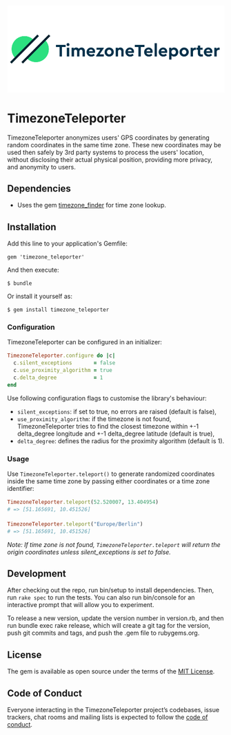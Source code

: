 ![TimezoneTeleporter](./timezone_teleporter.png)

# TimezoneTeleporter

TimezoneTeleporter anonymizes users' GPS coordinates by generating random coordinates in the same time zone. These new coordinates may be used then safely by 3rd party systems to process the users' location, without disclosing their actual physical position, providing more privacy, and anonymity to users.

## Dependencies

* Uses the gem [timezone_finder](https://github.com/gunyarakun/timezone_finder) for time zone lookup.

## Installation

Add this line to your application's Gemfile:

    gem 'timezone_teleporter'

And then execute:

    $ bundle

Or install it yourself as:

    $ gem install timezone_teleporter

### Configuration

TimezoneTeleporter can be configured in an initializer:

```ruby
TimezoneTeleporter.configure do |c|
  c.silent_exceptions       = false
  c.use_proximity_algorithm = true
  c.delta_degree            = 1
end
```

Use following configuration flags to customise the library's behaviour:

* `silent_exceptions`: if set to true, no errors are raised (default is false),
* `use_proximity_algorithm`: if the timezone is not found, TimezoneTeleporter tries to find the closest timezone within +-1 delta_degree longitude and +-1 delta_degree latitude (default is true),
* `delta_degree`: defines the radius for the proximity algorithm (default is 1).

### Usage

Use `TimezoneTeleporter.teleport()` to generate randomized coordinates inside the same time zone by passing either coordinates or a time zone identifier:

```ruby
TimezoneTeleporter.teleport(52.520007, 13.404954)
# => [51.165691, 10.451526]

TimezoneTeleporter.teleport("Europe/Berlin")
# => [51.165691, 10.451526]
```

*Note: If time zone is not found, `TimezoneTeleporter.teleport` will return the origin coordinates unless silent_exceptions is set to false.*

## Development

After checking out the repo, run bin/setup to install dependencies. Then, run `rake spec` to run the tests. You can also run bin/console for an interactive prompt that will allow you to experiment.

To release a new version, update the version number in version.rb, and then run bundle exec rake release, which will create a git tag for the version, push git commits and tags, and push the .gem file to rubygems.org.

## License

The gem is available as open source under the terms of the [MIT License](https://opensource.org/licenses/MIT).

## Code of Conduct

Everyone interacting in the TimezoneTeleporter project’s codebases, issue trackers, chat rooms and mailing lists is expected to follow the [code of conduct](https://github.com/blinkist/timezone-teleporter/blob/master/CODE_OF_CONDUCT.md).

